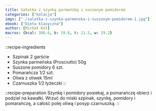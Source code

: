 ```yaml
---
title: Sałatka z szynką parmeńską i suszonym pomidorem
categories: ["kolacja"]
imgs: ["./salatka-z-szynka-parmenska-i-suszonym-pomidorem-1.jpg"]
ebook: ["Dieta klasyczna"]
author: [Michał Kot]
macros: {kcal: 398.6, b: 19.8, t: 21.5, w: 29.2}
---
```

::recipe-ingredients
- Szpinak 2 garście
- Szynka parmeńska (Prosciutto) 50g
- Suszone pomidory 6 szt.
- Pomarańcza 1/2 szt.
- Oliwa z oliwek 15ml
- Czarnuszka 1/2 łyżeczki
::

::recipe-preparation
Szynkę i pomidory posiekaj, a pomarańczę obierz i podziel na kawałki.
Wrzuć do miski szpinak, szynkę, pomidory i pomarańczę, a całość polej oliwą i posyp czarnuszką.
::